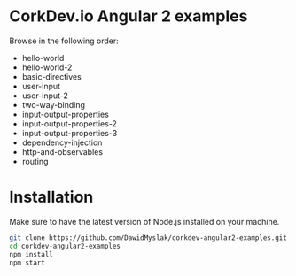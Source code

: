 # CorkDev.io Angular 2 examples

Browse in the following order:
* hello-world
* hello-world-2
* basic-directives
* user-input
* user-input-2
* two-way-binding
* input-output-properties
* input-output-properties-2
* input-output-properties-3
* dependency-injection
* http-and-observables
* routing

# Installation

Make sure to have the latest version of Node.js installed on your machine.

```bash
git clone https://github.com/DawidMyslak/corkdev-angular2-examples.git
cd corkdev-angular2-examples
npm install
npm start
```
